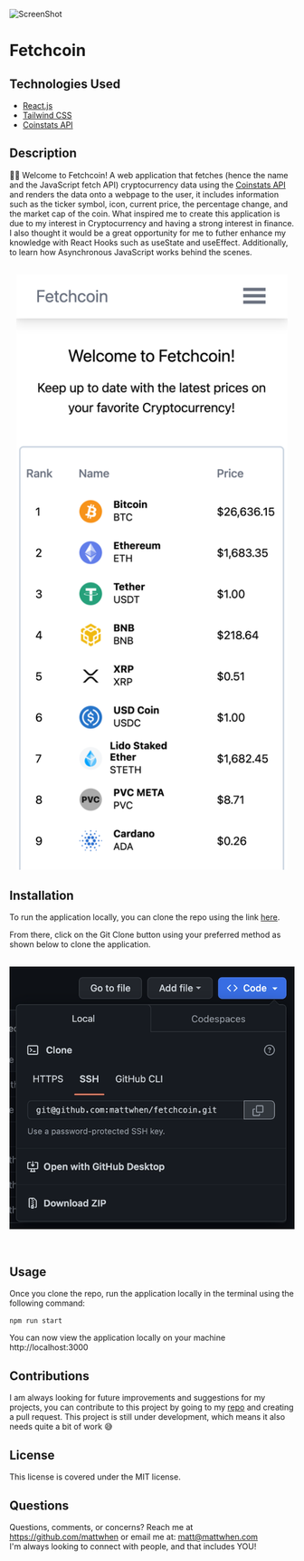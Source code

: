 ![ScreenShot](https://img.shields.io/badge/License-MIT-blue)
# Fetchcoin

## Technologies Used
* [React.js](https://react.dev/)
* [Tailwind CSS](https://tailwindcss.com/)
* [Coinstats API](https://documenter.getpostman.com/view/5734027/RzZ6Hzr3)

## Description 
👋🏼   Welcome to Fetchcoin! A web application that fetches (hence the name and the JavaScript fetch API) cryptocurrency data using the [Coinstats API](https://documenter.getpostman.com/view/5734027/RzZ6Hzr3) and renders the data onto a webpage to the user, it includes information such as the ticker symbol, icon, current price, the percentage change, and the market cap of the coin. What inspired me to create this application is due to my interest in Cryptocurrency and having a strong interest in finance. I also thought it would be a great opportunity for me to futher enhance my knowledge with React Hooks such as useState and useEffect. Additionally, to learn how Asynchronous JavaScript works behind the scenes. <br> <br>

<p align='center'>
<img src='./src/images/fetchcoin-mobile-layout-demo.png' width='480'>
</p>


## Installation 
To run the application locally, you can clone the repo using the link [here](https://github.com/mattwhen/fetchcoin). 

From there, click on the Git Clone button using your preferred method as shown below to clone the application. <br><br>

<p align='center'>
<img src='./src/images/gitClone.png'>
</p>
<br>

## Usage  
Once you clone the repo, run the application locally in the terminal using the following command:
```
npm run start
```

You can now view the application locally on your machine
http://localhost:3000
<br>

## Contributions
I am always looking for future improvements and suggestions for my projects, you can contribute to this project by going to my [repo](https://github.com/mattwhen/fetchcoin) and creating a pull request. This project is still under development, which means it also needs quite a bit of work 😅<br>

## License
This license is covered under the MIT license. <br>

## Questions
Questions, comments, or concerns? Reach me at https://github.com/mattwhen
or email me at: matt@mattwhen.com <br>
I'm always looking to connect with people, and that includes YOU!